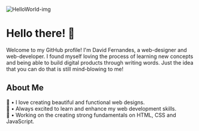 ![HelloWorld-img](https://github.com/dav1-fer/dav1-fer/assets/160598395/fd229c80-0e50-4527-aa63-69fa3159e134)
# Hello there! 👋
Welcome to my GitHub profile!
I'm David Fernandes, a web-designer and web-developer.
I found myself loving the process of learning new concepts and being able to build digital products through writing words.
Just the idea that you can do that is still mind-blowing to me!
## About Me
🎨 • I love creating beautiful and functional web designs.<br>
🌱 • Always excited to learn and enhance my web development skills.<br>
💼 • Working on the creating strong fundamentals on HTML, CSS and JavaScript.
